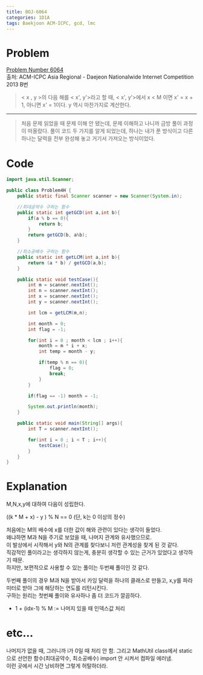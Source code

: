```yaml
---
title: BOJ-6064
categories: 1D1A
tags: Baekjoon ACM-ICPC, gcd, lmc
---
```


# Problem
[Problem Number 6064](https://www.acmicpc.net/problem/6064)  
출처: ACM-ICPC Asia Regional - Daejeon Nationalwide Internet Competition 2013 B번

> < x , y >의 다음 해를 < x', y'>라고 할 때, < x', y'>에서 x < M 이면 x' = x + 1, 아니면 x' = 1이다. y 역시 마찬가지로 계산한다.

* * *

> 처음 문제 읽었을 때 문제 이해 안 됐는데, 문제 이해하고 나니까 금방 풀이 과정이 떠올랐다. 풀이 코드 두 가지를 알게 되었는데, 하나는 내가 푼 방식이고 다른 하나는 달력을 전부 완성해 놓고 거기서 가져오는 방식이었다. 


# Code
~~~java
import java.util.Scanner;

public class Problem4H {
    public static final Scanner scanner = new Scanner(System.in);

    //최대공약수 구하는 함수
    public static int getGCD(int a,int b){
        if(a % b == 0){
            return b;
        }
        return getGCD(b, a%b);
    }

    //최소공배수 구하는 함수
    public static int getLCM(int a,int b){
        return (a * b) / getGCD(a,b);
    }

    public static void testCase(){
        int m = scanner.nextInt();
        int n = scanner.nextInt();
        int x = scanner.nextInt();
        int y = scanner.nextInt();

        int lcm = getLCM(m,n);

        int month = 0;
        int flag = -1;

        for(int i = 0 ; month < lcm ; i++){
            month = m * i + x;
            int temp = month - y;

            if(temp % n == 0){
                flag = 0;
                break;
            }
        }

        if(flag == -1) month = -1;

        System.out.println(month);
    }

    public static void main(String[] args){
        int T = scanner.nextInt();

        for(int i = 0 ; i < T ; i++){
            testCase();
        }
    }
}
~~~


# Explanation 
M,N,x,y에 대하여 다음이 성립한다.    

((k * M + x) - y ) % N == 0 (단, k는 0 이상의 정수)

처음에는 M의 배수에 x를 더한 값이 해와 관련이 있다는 생각이 들었다.    
왜냐하면 M과 N을 주기로 보았을 때, 나머지 관계와 유사했으므로.    
이 발상에서 시작해서 y와 N의 관계를 찾다보니 저런 관계성을 찾게 된 것 같다.     
직감적인 풀이라고는 생각하지 않는게, 충분히 생각할 수 있는 근거가 있었다고 생각하기 때문.    
하지만, 보편적으로 사용할 수 있는 풀이는 두번째 풀이인 것 같다.


두번째 풀이의 경우 M과 N을 받아서 카잉 달력을 하나의 클래스로 만들고,
x,y를 파라미터로 받아 그에 해당하는 연도를 리턴시킨다.    
구하는 원리는 첫번째 풀이와 유사하나 좀 더 코드가 깔끔하다.

+ 1 + (idx-1) % M := 나머지 있을 때 인덱스값 처리


# etc...
나머지가 없을 때, 그러니까 i가 0일 때 처리 안 함. 그리고 MathUtil class에서 static으로 선언한 함수(최대공약수, 최소공배수) import 안 시켜서 컴파일 에러냄.    
이런 곳에서 시간 낭비하면 그렇게 허탈하더라.